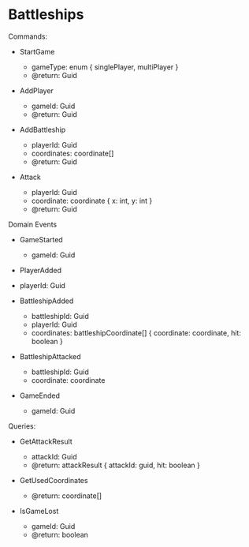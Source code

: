 # Battleships

Commands:

* StartGame
  * gameType: enum { singlePlayer, multiPlayer }
  * @return: Guid

* AddPlayer
  * gameId: Guid
  * @return: Guid

* AddBattleship
  * playerId: Guid
  * coordinates: coordinate[]
  * @return: Guid

* Attack
  * playerId: Guid
  * coordinate: coordinate { x: int, y: int }
  * @return: Guid


Domain Events

* GameStarted
  * gameId: Guid

* PlayerAdded
* playerId: Guid

* BattleshipAdded
  * battleshipId: Guid
  * playerId: Guid
  * coordinates: battleshipCoordinate[] { coordinate: coordinate, hit: boolean }

* BattleshipAttacked
  * battleshipId: Guid
  * coordinate: coordinate

* GameEnded
  * gameId: Guid


Queries:

* GetAttackResult
  * attackId: Guid
  * @return: attackResult { attackId: guid, hit: boolean }

* GetUsedCoordinates
  * @return: coordinate[]

* IsGameLost
  * gameId: Guid
  * @return: boolean

